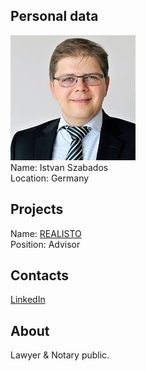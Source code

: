 ## Personal data
![istvan szabados photo](photo/istvan_szabados.jpg)  
Name:   Istvan Szabados  
Location: Germany  
## Projects 
Name: [REALISTO](../projects/realisto.md)  
Position: Advisor   
## Contacts
[LinkedIn](https://www.linkedin.com/in/dr-iur-istvan-szabados-78a7b470/)      
## About
Lawyer & Notary public.
